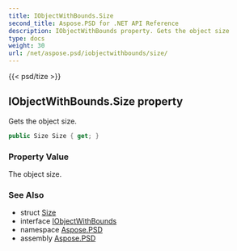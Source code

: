 ```yaml
---
title: IObjectWithBounds.Size
second_title: Aspose.PSD for .NET API Reference
description: IObjectWithBounds property. Gets the object size
type: docs
weight: 30
url: /net/aspose.psd/iobjectwithbounds/size/
---
```

{{< psd/tize >}}
## IObjectWithBounds.Size property

Gets the object size.

```csharp
public Size Size { get; }
```

### Property Value

The object size.

### See Also

* struct [Size](../../size/)
* interface [IObjectWithBounds](../)
* namespace [Aspose.PSD](../../../aspose.psd/)
* assembly [Aspose.PSD](../../../)



